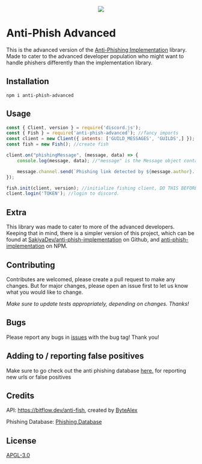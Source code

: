 <p align="center"><img src="https://i.imgur.com/psCk5zC.png"></p>

# Anti-Phish Advanced

This is the advanced version of the [Anti-Phishing Implementation](https://github.com/SakiyaDev/anti-phish-implementation) library. Made to cater to the advanced developer population who might want to handle phishers differently than the implementation library. 


## Installation

```
npm i anti-phish-advanced
```

## Usage

```js
const { Client, version } = require('discord.js');
const { Fish } = require('anti-phish-advanced'); //fancy imports
const client = new Client({ intents: ['GUILD_MESSAGES', 'GUILDS',] }); //create client, requires guild and guild messages to function.
const fish = new Fish(); //create fish

client.on("phishingMessage", (message, data) => {
    console.log(message, data); //"message" is the Message object containing the link, and "data" is the data returned by the api

    message.channel.send(`Phishing link detected by ${message.author}. Clicking this link may put your account at risk.`);
});

fish.init(client, version); //initialize fishing client, DO THIS BEFORE YOU LOGIN. Pass version if you would like, default is the latest djs version.
client.login('TOKEN'); //login to discord.
```

## Extra

This library was made to cater to more of the advanced developers. Keeping that in mind, there is a simpler version of this project, which can be found at [SakiyaDev/anti-phish-implementation](https://github.com/SakiyaDev/anti-phish-implementation) on Github, and [anti-phish-implementation](https://www.npmjs.com/package/anti-phish-implementation) on NPM.

## Contributing

Contributes are welcomed, please create a pull request to make any changes. But for major changes, please open an issue first to let us know what you would like to change.

*Make sure to update tests appropriately, depending on changes. Thanks!*

## Bugs

Please report any bugs in [issues](https://github.com/SakiyaDev/anti-phish-advanced/issues) with the bug tag! Thank you!

## Adding to / reporting false positives

Make sure to go check out the anti phishing database [here.](https://github.com/mitchellkrogza/Phishing.Database/issues) for reporting new urls or false positives

## Credits

API: https://bitflow.dev/anti-fish, created by [ByteAlex](https://github.com/ByteAlex)

Phishing Database: [Phishing.Database](https://github.com/mitchellkrogza/Phishing.Database)

## License

[APGL-3.0](https://choosealicense.com/licenses/agpl-3.0/)
